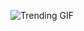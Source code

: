 
<!-- GIF_SECTION -->
![Trending GIF](https://media4.giphy.com/media/v1.Y2lkPThiYjIxNzcybHh2NjlwcHdwYmY2dG44bGJhM2o0eTZvMXgweXRqcTF1bWY3bDRpciZlcD12MV9naWZzX3NlYXJjaCZjdD1n/6Wnvo39hEt48TNQmWf/giphy.gif)
<!-- END_GIF_SECTION -->
